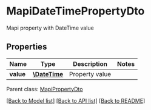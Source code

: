 # MapiDateTimePropertyDto

Mapi property with DateTime value

## Properties
Name | Type | Description | Notes
---- | ---- | ----------- | -----
**value** | [**\DateTime**](\DateTime.md) | Property value | 

 Parent class: [MapiPropertyDto](MapiPropertyDto.md)



[[Back to Model list]](README.md#documentation-for-models) [[Back to API list]](README.md#documentation-for-api-endpoints) [[Back to README]](README.md)

